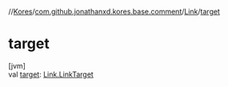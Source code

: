 //[Kores](../../../index.md)/[com.github.jonathanxd.kores.base.comment](../index.md)/[Link](index.md)/[target](target.md)

# target

[jvm]\
val [target](target.md): [Link.LinkTarget](-link-target/index.md)
